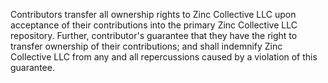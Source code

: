 Contributors transfer all ownership rights to Zinc Collective LLC upon acceptance of their contributions into the primary Zinc Collective LLC repository. Further, contributor's guarantee that they have the right to transfer ownership of their contributions; and shall indemnify Zinc Collective LLC from any and all repercussions caused by a violation of this guarantee.